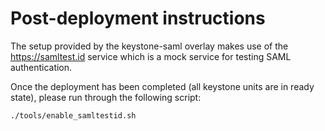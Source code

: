# Post-deployment instructions

The setup provided by the keystone-saml overlay makes use of the https://samltest.id service which is a mock service 
for testing SAML authentication.

Once the deployment has been completed (all keystone units are in ready state), please run through the following script:

```shell script
./tools/enable_samltestid.sh
```